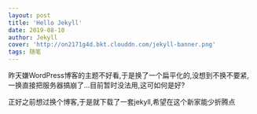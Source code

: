 ```yaml
---
layout: post
title: 'Hello Jekyll'
date: 2019-08-10
author: Jekyll
cover: 'http://on2171g4d.bkt.clouddn.com/jekyll-banner.png'
tags: 随笔
---
```


昨天嫌WordPress博客的主题不好看,于是换了一个扁平化的,没想到不换不要紧,一换直接把服务器搞崩了...目前暂时没法用,这可如何是好?

正好之前想过换个博客,于是就下载了一套jekyll,希望在这个新家能少折腾点
